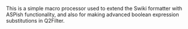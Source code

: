 This is a simple macro processor used to extend the Swiki formatter with ASPish functionality, and also for making advanced boolean expression substitutions in Q2Filter.